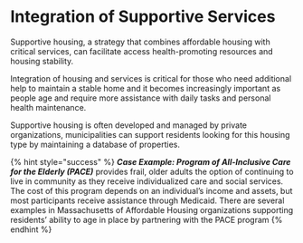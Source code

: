 # Integration of Supportive Services

Supportive housing, a strategy that combines affordable housing with critical services, can facilitate access health-promoting resources and housing stability.

Integration of housing and services is critical for those who need additional help to maintain a stable home and it becomes increasingly important as people age and require more assistance with daily tasks and personal health maintenance.

Supportive housing is often developed and managed by private organizations, municipalities can support residents looking for this housing type by maintaining a database of properties. 

{% hint style="success" %}
_**Case Example: Program of All-Inclusive Care for the Elderly \(PACE\)**_ provides frail, older adults the option of continuing to live in community as they receive individualized care and social services. The cost of this program depends on an individual’s income and assets, but most participants receive assistance through Medicaid. There are several examples in Massachusetts of Affordable Housing organizations supporting residents’ ability to age in place by partnering with the PACE program
{% endhint %}

